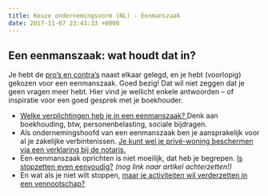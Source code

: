```yaml
---
title: Keuze ondernemingsvorm (NL) - Eenmanszaak
date: 2017-11-07 23:43:33 +0000
---
```

## Een eenmanszaak: wat houdt dat in?

Je hebt de [pro’s en contra’s](http://www.xerius.be/blog/zelfstandige-worden-eenmanszaak-vennootschap/) naast elkaar gelegd, en je hebt (voorlopig) gekozen voor een eenmanszaak. Goed bezig! Dat wil niet zeggen dat je geen vragen meer hebt. Hier vind je wellicht enkele antwoorden – of inspiratie voor een goed gesprek met je boekhouder.

* [Welke verplichtingen heb je in een eenmanszaak? ](http://www.xerius.be/blog/boekhouding-eenmanszaak)Denk aan boekhouding, btw, personenbelasting, sociale bijdragen.
* Als ondernemingshoofd van een eenmanszaak ben je aansprakelijk voor al je zakelijke verbintenissen. [Je kunt wel je privé-woning beschermen via een verklaring bij de notaris.](https://www.notaris.be/nieuws-pers/detail/de-akte-van-onbeslagbaarheid-van-de-gezinswoning)
* Een eenmanszaak oprichten is niet moeilijk, dat heb je begrepen. [Is stopzetten even eenvoudig?](http://www.xerius.be/http/www.xerius.be/zelfstandigen/wijzigingen-onderneming/stopzetten/) _(nog link naar artikel achterzetten!)_
* En wat als je niet wilt stoppen, [maar je activiteiten wil verderzetten in een vennootschap?](https://www.xerius.be/zelfstandigen/sociale-zekerheid/van-eenmanszaak-naar-vennootschap/)
